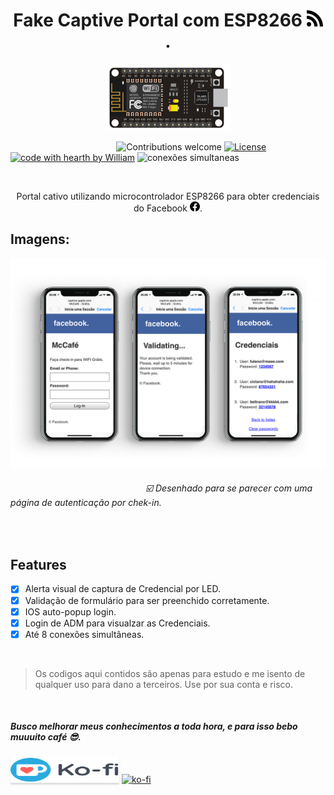 <h1 align="center">Fake Captive Portal com ESP8266  <img height="26" width="26" src="https://github.com/Fincao/Fake-Captive-Portal-ESP8266/blob/master/img/rss.svg" />.</h1>

<p align="center">
 <img alt="digispark" src="https://github.com/Fincao/Fake-Captive-Portal-ESP8266/blob/master/img/nodemcu8266.jpg" width="199px">
</p>

&nbsp;&nbsp;&nbsp;&nbsp;&nbsp;&nbsp;&nbsp;&nbsp;&nbsp;&nbsp;&nbsp;&nbsp;&nbsp;&nbsp;&nbsp;&nbsp;&nbsp;&nbsp;&nbsp;&nbsp;&nbsp;&nbsp;&nbsp;&nbsp;&nbsp;&nbsp;&nbsp;&nbsp;&nbsp;&nbsp;&nbsp;&nbsp;&nbsp;&nbsp;&nbsp;&nbsp;&nbsp;&nbsp;&nbsp;&nbsp;&nbsp;&nbsp;
![Contributions welcome](https://img.shields.io/badge/contributions-welcome-blue.svg)
[![License](https://img.shields.io/badge/license-MIT-green.svg)](https://opensource.org/licenses/MIT)
[![code with hearth by William](https://img.shields.io/badge/<%5C>%20with%20♥%20by-Will-red)](https://github.com/Fincao)
![conexões simultaneas](https://img.shields.io/badge/8%20single-connection-blueviolet?logo=rss&style=flat)

<br>
<p align="center">
Portal cativo utilizando microcontrolador ESP8266 para obter credenciais do Facebook <img height="16" width="16" src="https://github.com/Fincao/Fake-Captive-Portal-ESP8266/blob/master/img/facebook.svg" />.
</p>

## Imagens:

<p align="center">
 <img alt="digispark" src="https://github.com/Fincao/Fake-Captive-Portal-ESP8266/blob/master/img/captive-print.jpg" width="800px">
</p>

###### &nbsp;&nbsp;&nbsp;&nbsp;&nbsp;&nbsp;&nbsp;&nbsp;&nbsp;&nbsp;&nbsp;&nbsp;&nbsp;&nbsp;&nbsp;&nbsp;&nbsp;&nbsp;&nbsp;&nbsp;&nbsp;&nbsp;&nbsp;&nbsp;&nbsp;&nbsp;&nbsp;&nbsp;&nbsp;&nbsp;&nbsp;&nbsp;&nbsp;&nbsp;&nbsp;&nbsp;&nbsp;&nbsp;&nbsp;&nbsp;&nbsp;&nbsp;&nbsp;&nbsp;&nbsp;&nbsp;&nbsp;&nbsp;&nbsp;&nbsp;&nbsp;&nbsp;&nbsp;&nbsp;  ☑️ Desenhado para se parecer com uma página de autenticação por chek-in.

<br>

## Features 
- [x] Alerta visual de captura de Credencial por LED.
- [x] Validação de formulário para ser preenchido corretamente.
- [x] IOS auto-popup login.
- [x] Login de ADM para visualzar as Credenciais.
- [x] Até 8 conexões simultâneas.

<br>

> Os codigos aqui contidos são apenas para estudo e me isento de qualquer uso para dano a terceiros. Use por sua conta e risco.

<br>

##### Busco melhorar meus conhecimentos a toda hora, e para isso bebo muuuito café 😎.

<a href="https://ko-fi.com/williampedrodeoliveira" target="_blank"><img src="https://github.com/Fincao/Fake-Captive-Portal-ESP8266/blob/master/img/Kofi_Logo_Blue.svg" alt="Pay Me A Coffee" style="height: 41px !important;width: 174px !important;box-shadow: 0px 3px 2px 0px rgba(190, 190, 190, 0.5) !important;-webkit-box-shadow: 0px 3px 2px 0px rgba(190, 190, 190, 0.5) !important;" ></a>
 [![ko-fi](https://www.ko-fi.com/img/githubbutton_sm.svg)](https://ko-fi.com/H2H21K0OU)
